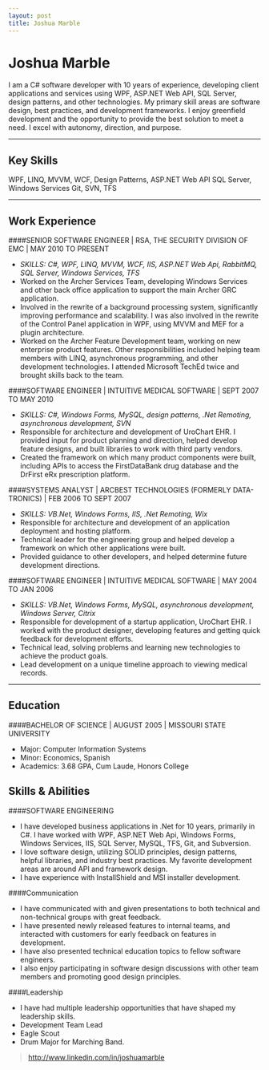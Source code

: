 ```yaml
---
layout: post
title: Joshua Marble
---
```


Joshua Marble
============

I am a C# software developer with 10 years of experience, developing client applications and services using WPF, ASP.NET Web API, SQL Server, design patterns, and other technologies. My primary skill areas are software design, best practices, and development frameworks. I enjoy greenfield development and the opportunity to provide the best solution to meet a need. I excel with autonomy, direction, and purpose.

----------

Key Skills
-------------
WPF, LINQ, MVVM, WCF, 
Design Patterns, ASP.NET Web API
SQL Server, Windows Services
Git, SVN, TFS

----------


Work Experience
----------------------
####SENIOR SOFTWARE ENGINEER | RSA, THE SECURITY DIVISION OF EMC | MAY 2010 TO PRESENT

* *SKILLS: C#, WPF, LINQ, MVVM, WCF, IIS, ASP.NET Web Api, RabbitMQ, SQL Server, Windows Services, TFS*
* Worked on the Archer Services Team, developing Windows Services and other back office application to support the main Archer GRC application.
* Involved in the rewrite of a background processing system, significantly improving performance and scalability. I was also involved in the rewrite of the Control Panel application in WPF, using MVVM and MEF for a plugin architecture.
* Worked on the Archer Feature Development team, working on new enterprise product features.
Other responsibilities included helping team members with LINQ, asynchronous programming, and other development technologies. I attended Microsoft TechEd twice and brought skills back to the team.

####SOFTWARE ENGINEER | INTUITIVE MEDICAL SOFTWARE | SEPT 2007 TO MAY 2010
* *SKILLS: C#, Windows Forms, MySQL, design patterns, .Net Remoting, asynchronous development, SVN*
* Responsible for architecture and development of UroChart EHR. I provided input for product planning and direction, helped develop feature designs, and built libraries to work with third party vendors.
* Created the framework on which many product components were built, including APIs to access the FirstDataBank drug database and the DrFirst eRx prescription platform.

####SYSTEMS ANALYST | ARCBEST TECHNOLOGIES (FORMERLY DATA-TRONICS) | FEB 2006 TO SEPT 2007
* *SKILLS: VB.Net, Windows Forms, IIS, .Net Remoting, Wix*
* Responsible for architecture and development of an application deployment and hosting platform.
* Technical leader for the engineering group and helped develop a framework on which other applications were built. 
* Provided guidance to other developers, and helped determine future development directions.

####SOFTWARE ENGINEER | INTUITIVE MEDICAL SOFTWARE | MAY 2004 TO JAN 2006
* *SKILLS: VB.Net, Windows Forms, MySQL, asynchronous development, Windows Server, Citrix*
* Responsible for development of a startup application, UroChart EHR. I worked with the product designer, developing features and getting quick feedback for development efforts.
* Technical lead, solving problems and learning new technologies to achieve the product goals.
* Lead development on a unique timeline approach to viewing medical records.


----------

Education
-------------
####BACHELOR OF SCIENCE | AUGUST 2005 | MISSOURI STATE UNIVERSITY
* Major: Computer Information Systems
* Minor: Economics, Spanish
* Academics: 3.68 GPA, Cum Laude, Honors College


Skills & Abilities
---------------------
####SOFTWARE ENGINEERING
* I have developed business applications in .Net for 10 years, primarily in C#. I have worked with WPF, ASP.NET Web Api, Windows Forms, Windows Services, IIS, SQL Server, MySQL, TFS, Git, and Subversion.
* I love software design, utilizing SOLID principles, design patterns, helpful libraries, and industry best practices. My favorite development areas are around API and framework design.
* I have experience with InstallShield and MSI installer development.

####Communication
* I have communicated with and given presentations to both technical and non-technical groups with great feedback.
* I have presented newly released features to internal teams, and interacted with customers for early feedback on features in development.
* I have also presented technical education topics to fellow software engineers.
* I also enjoy participating in software design discussions with other team members and promoting good design principles.

####Leadership
* I have had multiple leadership opportunities that have shaped my leadership skills.
* Development Team Lead
* Eagle Scout
* Drum Major for Marching Band.






> http://www.linkedin.com/in/joshuamarble
